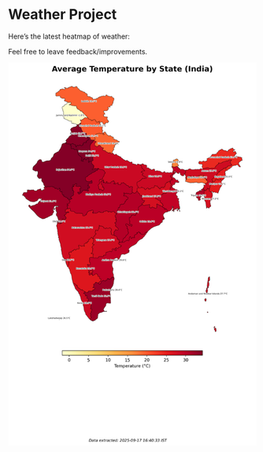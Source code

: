 # Weather Project

Here’s the latest heatmap of weather:

Feel free to leave feedback/improvements.

![India Heatmap](docs/assets/india_heatmap.png?v=CA972B)
